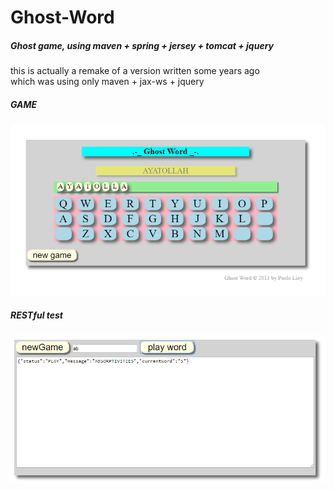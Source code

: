 # Ghost-Word
##### Ghost game, using maven + spring + jersey + tomcat + jquery  
  
  this is actually a remake of a version written some years ago  
  which was using only maven + jax-ws + jquery
  
##### GAME  

![](Game.png)
    
##### RESTful test  

![](RESTful%20test.png)
    
